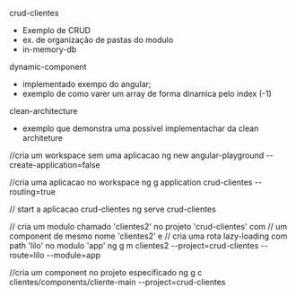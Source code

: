 crud-clientes
  - Exemplo de CRUD
  - ex. de organização de pastas do modulo
  - in-memory-db

dynamic-component
  - implementado exempo do angular;
  - exemplo de como varer um array de forma dinamica pelo index (-1)

clean-architecture
  - exemplo que demonstra uma possível implementachar da clean architeture




//cria um workspace sem uma aplicacao
ng new angular-playground --create-application=false

//cria uma aplicacao no workspace
ng g application crud-clientes --routing=true

// start a aplicacao crud-clientes
ng serve crud-clientes


// cria um modulo chamado 'clientes2' no projeto 'crud-clientes' com
// um component de mesmo nome 'clientes2' e
// cria uma rota lazy-loading com path 'lilo' no modulo 'app'
ng g m clientes2 --project=crud-clientes --route=lilo --module=app

//cria um component no projeto especificado
ng g c clientes/components/cliente-main --project=crud-clientes
